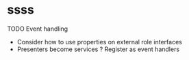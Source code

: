ssss
====
TODO Event handling
* Consider how to use properties on external role interfaces
* Presenters become services ? Register as event handlers